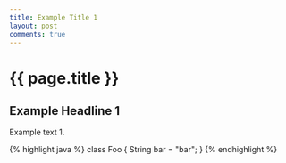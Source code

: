 ```yaml
---
title: Example Title 1
layout: post
comments: true
---
```


# {{ page.title }}

## Example Headline 1

Example text 1.

{% highlight java %}
class Foo {
  String bar = "bar";
}
{% endhighlight %}
